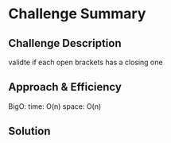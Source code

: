 # Challenge Summary
<!-- Short summary or background information -->


## Challenge Description
<!-- Description of the challenge -->
validte if each open brackets has a closing one


## Approach & Efficiency
<!-- What approach did you take? Why? What is the Big O space/time for this approach? -->
BigO: 
time: O(n)
space: O(n)

## Solution
<!-- Embedded whiteboard image -->